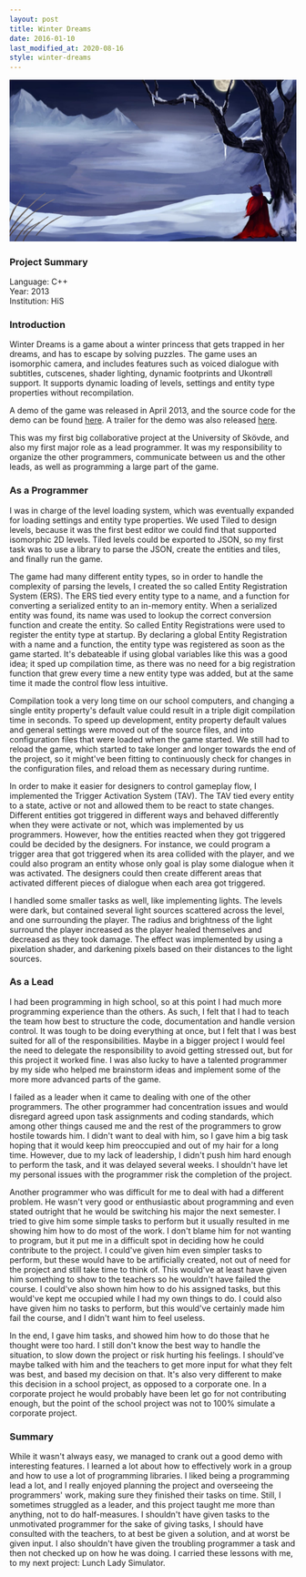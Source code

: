 ```yaml
---
layout: post
title: Winter Dreams
date: 2016-01-10
last_modified_at: 2020-08-16
style: winter-dreams
---
```


<div class="title-images">
    <img src="/assets/winter-dreams.jpg?v={{site.time | date: '%s'}}" title="Title screen of the game - Winter Dreams" alt="A natively dressed women stares into the distance. The dark landscape is covered in snow and ice.  " />
</div>

### Project Summary

<div class="project-summary">
    <div class="project-summary-language">Language: C++</div>
    <div class="project-summary-period">Year: 2013</div>
    <div class="project-summary-group">Institution: HiS</div>
</div>

### Introduction

Winter Dreams is a game about a winter princess that gets trapped in her dreams, and has to escape by solving puzzles.
The game uses an isomorphic camera, and includes features such as
voiced dialogue with subtitles, cutscenes, shader lighting, dynamic footprints and Ukontrøll support.
It supports dynamic loading of levels, settings and entity type properties without recompilation.

A demo of the game was released in April 2013, and the source code for the demo can be found [here](https://github.com/johannes-qvarford/Winter-Dreams).
A trailer for the demo was also released [here](https://www.youtube.com/watch?v=A5969PjI02I&feature=youtu.be).

This was my first big collaborative project at the University of Skövde, and also my first major role as a lead programmer.
It was my responsibility to organize the other programmers, communicate between us and the other leads, as well as programming a large part of the game.

### As a Programmer

I was in charge of the level loading system, which was eventually expanded for loading settings and entity type properties.
We used Tiled to design levels, because it was the first best editor we could find that supported isomorphic 2D levels.
Tiled levels could be exported to JSON, so my first task was to use a library to parse the JSON, create the entities and tiles,
and finally run the game.

The game had many different entity types, so in order to handle the complexity of parsing the levels,
I created the so called Entity Registration System (ERS). The ERS tied every entity type to a name, and
a function for converting a serialized entity to an in-memory entity. When a serialized entity was found, its name was used to
lookup the correct conversion function and create the entity. So called Entity Registrations were used to register the entity type
at startup. By declaring a global Entity Registration with a name and a function, the entity type was registered as soon as the game started.
It's debateable if using global variables like this was a good idea; it sped up compilation time, as there was no need for a big
registration function that grew every time a new entity type was added, but at the same time it made the control flow less intuitive.

Compilation took a very long time on our school computers, and changing a single entity property's default value could result in a triple digit compilation time in seconds.
To speed up development, entity property default values and general settings were moved out of the source files, and into configuration files that
were loaded when the game started. We still had to reload the game, which started to take longer and longer towards the end of the project,
so it might've been fitting to continuously check for changes in the configuration files, and reload them as necessary during runtime.

In order to make it easier for designers to control gameplay flow, I implemented the Trigger Activation System (TAV). The TAV
tied every entity to a state, active or not and allowed them to be react to state changes. Different entities got triggered in different ways
and behaved differently when they were activate or not, which was implemented by us programmers. However, how the entities reacted when they
got triggered could be decided by the designers. For instance, we could program a trigger area that got triggered when its area
collided with the player, and we could also program an entity whose only goal is play some dialogue when it was activated.
The designers could then create different areas that activated different pieces of dialogue when each area got triggered.

I handled some smaller tasks as well, like implementing lights. The levels were dark, but contained several light sources scattered
across the level, and one surrounding the player. The radius and brightness of the light surround the player increased as
the player healed themselves and decreased as they took damage. The effect was implemented by using a pixelation shader,
and darkening pixels based on their distances to the light sources.

### As a Lead

I had been programming in high school, so at this point I had much more programming experience than the others.
As such, I felt that I had to teach the team how best to structure the code, documentation and handle version control.
It was tough to be doing everything at once, but I felt that I was best suited for all of the responsibilities. Maybe in a bigger project
I would feel the need to delegate the responsibility to avoid getting stressed out, but for this project it worked fine.
I was also lucky to have a talented programmer by my side who helped me brainstorm ideas and implement some of the more
more advanced parts of the game.

I failed as a leader when it came to dealing with one of the other programmers. The other programmer had concentration issues and
would disregard agreed upon task assignments and coding standards, which among other things caused me and the rest of the programmers
to grow hostile towards him. I didn't want to deal with him, so I gave him a big task hoping that it would keep him preoccupied
and out of my hair for a long time. However, due to my lack of leadership, I didn't push him hard enough to perform the task,
and it was delayed several weeks. I shouldn't have let my personal issues with the programmer risk the completion of the project.

Another programmer who was difficult for me to deal with had a different problem. He wasn't very good or enthusiastic about programming
and even stated outright that he would be switching his major the next semester. I tried to give him some simple tasks to perform
but it usually resulted in me showing him how to do most of the work. I don't blame him for not wanting to program, but it put me
in a difficult spot in deciding how he could contribute to the project. I could've given him even simpler tasks to perform, but
these would have to be artificially created, not out of need for the project and still take time to think of.
This would've at least have given him something to show to the teachers so he wouldn't have failed the course.
I could've also shown him how to do his assigned tasks, but this would've kept me occupied while I had my own things to do.
I could also have given him no tasks to perform, but this would've certainly made him fail the course, and I didn't want him to feel useless.

In the end, I gave him tasks, and showed him how to do those that he thought were too hard.
I still don't know the best way to handle the situation, to slow down the project or risk hurting his feelings.
I should've maybe talked with him and the teachers to get more input for what they felt was best, and based my decision on that.
It's also very different to make this decision in a school project, as opposed to a corporate one.
In a corporate project he would probably have been let go for not contributing enough, but the point of the school project was not to 100% simulate a corporate project.

### Summary

While it wasn't always easy, we managed to crank out a good demo with interesting features.
I learned a lot about how to effectively work in a group and how to use a lot of programming libraries.
I liked being a programming lead a lot, and I really enjoyed planning the project and overseeing the programmers' work, making sure they finished their tasks on time. Still, I sometimes struggled as a leader, and this project taught me more than anything, not to do half-measures.
I shouldn't have given tasks to the unmotivated programmer for the sake of giving tasks,
I should have consulted with the teachers, to at best be given a solution, and at worst be given input.
I also shouldn't have given the troubling programmer a task and then not checked up on how he was doing.
I carried these lessons with me, to my next project: Lunch Lady Simulator.